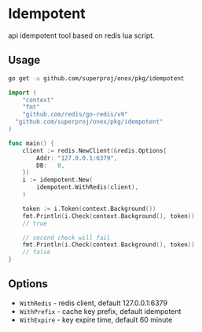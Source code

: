 # Idempotent


api idempotent tool based on redis lua script.


## Usage


```bash
go get -u github.com/superproj/onex/pkg/idempotent
```

```go
import (
	"context"
	"fmt"
	"github.com/redis/go-redis/v9"
  "github.com/superproj/onex/pkg/idempotent"
)

func main() {
	client := redis.NewClient(&redis.Options{
		Addr: "127.0.0.1:6379",
		DB:   0,
	})
	i := idempotent.New(
		idempotent.WithRedis(client),
	)

	token := i.Token(context.Background())
	fmt.Println(i.Check(context.Background(), token))
	// true

	// second check will fail
	fmt.Println(i.Check(context.Background(), token))
	// false
}
```


## Options


- `WithRedis` - redis client, default 127.0.0.1:6379
- `WithPrefix` - cache key prefix, default idempotent
- `WithExpire` - key expire time, default 60 minute
